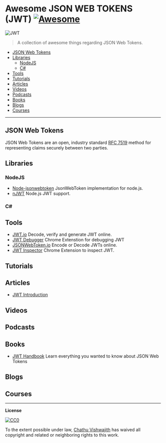 # Awesome JSON WEB TOKENS (JWT) [![Awesome](https://cdn.rawgit.com/sindresorhus/awesome/d7305f38d29fed78fa85652e3a63e154dd8e8829/media/badge.svg)](https://github.com/sindresorhus/awesome)


![JWT](http://jwt.io/assets/logo.svg)

> A collection of awesome things regarding JSON Web Tokens.

- [JSON Web Tokens](#json-web-tokens)
- [Libraries](#libraries)
    - [NodeJS](#nodejs)
    - [C#](#c)
- [Tools](#tools)
- [Tutorials](#tutorials)
- [Articles](#articles)
- [Videos](#videos)
- [Podcasts](#podcasts)
- [Books](#books)
- [Blogs](#blogs)
- [Courses](#courses)

---

## JSON Web Tokens
JSON Web Tokens are an open, industry standard [RFC 7519](https://tools.ietf.org/html/rfc7519) method for representing claims securely between two parties.

## Libraries

### NodeJS
- [Node-jsonwebtoken](https://github.com/auth0/node-jsonwebtoken) JsonWebToken implementation for node.js.
- [nJWT](https://github.com/jwtk/njwt) Node.js JWT support.

### C#

## Tools
- [JWT.io](https://jwt.io) Decode, verify and generate JWT online.
- [JWT Debugger](https://chrome.google.com/webstore/detail/jwt-debugger/ppmmlchacdbknfphdeafcbmklcghghmd) Chrome Extenstion for debugging JWT
- [JSONWebToken.io](https://www.jsonwebtoken.io/) Encode or Decode JWTs online.
- [JWT Inspector](https://www.jwtinspector.io/) Chrome Extension to inspect JWT.

## Tutorials

## Articles
- [JWT Introduction](https://chathu.me/2017/08/28/jwt-introduction/)

## Videos

## Podcasts

## Books
- [JWT Handbook](https://auth0.com/e-books/jwt-handbook) Learn everything you wanted to know about JSON Web Tokens

## Blogs

## Courses


 
--- 
**License**

[![CC0](http://mirrors.creativecommons.org/presskit/buttons/88x31/svg/cc-zero.svg)](https://creativecommons.org/publicdomain/zero/1.0/)

To the extent possible under law, [Chathu Vishwajith](https://chathu.me) has waived all copyright and related or neighboring rights to this work.
